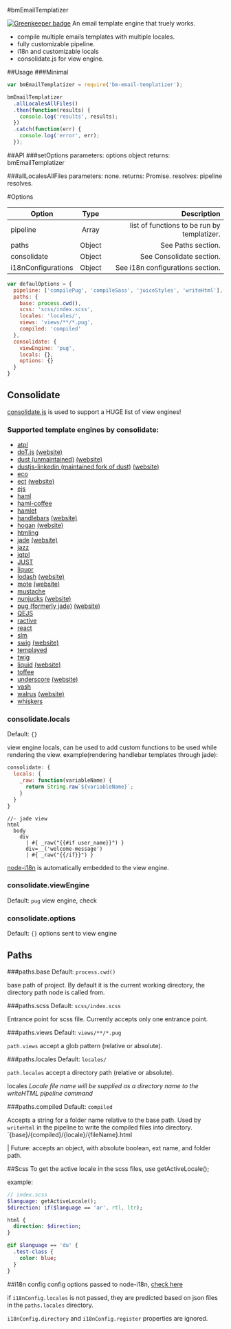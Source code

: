 #bmEmailTemplatizer

[![Greenkeeper badge](https://badges.greenkeeper.io/Bamieh/bm-email-templatizer.svg)](https://greenkeeper.io/)
An email template engine that truely works.

- compile multiple emails templates with multiple locales.
- fully customizable pipeline.
- i18n and customizable locals
- consolidate.js for view engine.

##Usage
###Minimal
```javascript
var bmEmailTemplatizer = require('bm-email-templatizer');

bmEmailTemplatizer
  .allLocalesAllFiles()
  .then(function(results) {
    console.log('results', results);
  })
  .catch(function(err) {
    console.log('error', err);
  });
```

##API
###setOptions
  parameters: options object
  returns: bmEmailTemplatizer

<!--
###oneLocaleOneFile
  parameters: 
  returns: Promise
  resolves:

###allLocalesOneFile
  parameters: 
  returns: Promise
  resolves:
-->

###allLocalesAllFiles
  parameters: none.
  returns: Promise.
  resolves: pipeline resolves.


#Options

| Option              |   Type   |                                Description   |
| ------------------- | :------: | -------------------------------------------: |
| pipeline            | Array    | list of functions to be run by templatizer.  |
| paths               | Object   | See Paths section.                           |
| consolidate         | Object   | See Consolidate section.                     |
| i18nConfigurations  | Object   | See i18n configurations section.             |

```javascript
var defaulOptions = {
  pipeline: ['compilePug', 'compileSass', 'juiceStyles', 'writeHtml'],
  paths: {
    base: process.cwd(),
    scss: 'scss/index.scss',
    locales: 'locales/',
    views: 'views/**/*.pug',
    compiled: 'compiled'
  },
  consolidate: {
    viewEngine: 'pug',
    locals: {},
    options: {}
  }
}
```

## Consolidate
[consolidate.js](https://github.com/tj/consolidate.js) is used to support a HUGE list of view engines!

### Supported template engines by consolidate:

  - [atpl](https://github.com/soywiz/atpl.js)
  - [doT.js](https://github.com/olado/doT) [(website)](http://olado.github.io/doT/)
  - [dust (unmaintained)](https://github.com/akdubya/dustjs) [(website)](http://akdubya.github.com/dustjs/)
  - [dustjs-linkedin (maintained fork of dust)](https://github.com/linkedin/dustjs) [(website)](http://linkedin.github.io/dustjs/)
  - [eco](https://github.com/sstephenson/eco)
  - [ect](https://github.com/baryshev/ect) [(website)](http://ectjs.com/)
  - [ejs](https://github.com/visionmedia/ejs)
  - [haml](https://github.com/visionmedia/haml.js)
  - [haml-coffee](https://github.com/9elements/haml-coffee)
  - [hamlet](https://github.com/gregwebs/hamlet.js)
  - [handlebars](https://github.com/wycats/handlebars.js/) [(website)](http://handlebarsjs.com/)
  - [hogan](https://github.com/twitter/hogan.js) [(website)](http://twitter.github.com/hogan.js/)
  - [htmling](https://github.com/codemix/htmling)
  - [jade](https://github.com/visionmedia/jade) [(website)](http://jade-lang.com/)
  - [jazz](https://github.com/shinetech/jazz)
  - [jqtpl](https://github.com/kof/jqtpl)
  - [JUST](https://github.com/baryshev/just)
  - [liquor](https://github.com/chjj/liquor)
  - [lodash](https://github.com/bestiejs/lodash) [(website)](http://lodash.com/)
  - [mote](https://github.com/satchmorun/mote) [(website)](http://satchmorun.github.io/mote/)
  - [mustache](https://github.com/janl/mustache.js)
  - [nunjucks](https://github.com/mozilla/nunjucks) [(website)](https://mozilla.github.io/nunjucks)
  - [pug (formerly jade)](https://github.com/pugjs/pug) [(website)](http://jade-lang.com/)
  - [QEJS](https://github.com/jepso/QEJS)
  - [ractive](https://github.com/Rich-Harris/Ractive)
  - [react](https://github.com/facebook/react)
  - [slm](https://github.com/slm-lang/slm)
  - [swig](https://github.com/paularmstrong/swig) [(website)](http://paularmstrong.github.com/swig/)
  - [templayed](http://archan937.github.com/templayed.js/)
  - [twig](https://github.com/justjohn/twig.js)
  - [liquid](https://github.com/leizongmin/tinyliquid) [(website)](http://liquidmarkup.org/)
  - [toffee](https://github.com/malgorithms/toffee)
  - [underscore](https://github.com/documentcloud/underscore) [(website)](http://underscorejs.org/#template)
  - [vash](https://github.com/kirbysayshi/vash)
  - [walrus](https://github.com/jeremyruppel/walrus) [(website)](http://documentup.com/jeremyruppel/walrus/)
  - [whiskers](https://github.com/gsf/whiskers.js)

### consolidate.locals
Default: `{}`

view engine locals, can be used to add custom functions to be used while rendering the view.
example(rendering handlebar templates through jade):
```javascript
consolidate: {
  locals: {
    _raw: function(variableName) {
      return String.raw`${variableName}`;
    }
  }
}
```
```jade
//- jade view
html
  body
    div
      | #{ _raw("{{#if user_name}}") }
      div=__('welcome-message')
      | #{ _raw("{{/if}}") }
```

[node-i18n](https://github.com/mashpie/i18n-node) is automatically embedded to the view engine.

### consolidate.viewEngine
Default: `pug`
view engine, check

### consolidate.options
Default: `{}`
options sent to view engine

## Paths
###paths.base
Default: `process.cwd()`

base path of project.
By default it is the current working directory, the directory path node is called from.

###paths.scss
Default: `scss/index.scss`

Entrance point for scss file. Currently accepts only one entrance point.

###paths.views
Default: `views/**/*.pug`

`path.views` accept a glob pattern (relative or absolute).

###paths.locales
Default: `locales/`

`path.locales` accept a directory path (relative or absolute).

locales 
*Locale file name will be supplied as a directory name to the writeHTML pipeline command*

###paths.compiled
Default: `compiled`

Accepts a string for a folder name relative to the base path.
Used by `writeHtml` in the pipeline to write the compiled files into directory.
`{base}/{compiled}/{locale}/{fileName}.html

| Future: accepts an object, with absolute boolean, ext name, and folder path.


##Scss
To get the active locale in the scss files, use getActiveLocale();

example:
```sass
// index.scss
$language: getActiveLocale();
$direction: if($language == 'ar', rtl, ltr);

html {
  direction: $direction;
}

@if $language == 'du' {
  .test-class {
    color: blue;
  }
}
```
##i18n config
config options passed to node-i18n, [check here](https://github.com/mashpie/i18n-node#i18nconfigure)

if `i18nConfig.locales` is not passed, they are predicted based on json files in the `paths.locales` directory.

`i18nConfig.directory` and `i18nConfig.register` properties are ignored.
